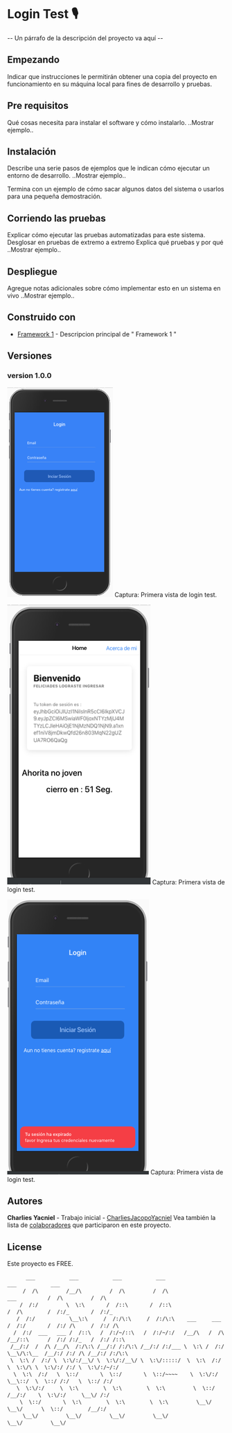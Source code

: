 # Login Test 🎙️
-- Un párrafo de la descripción del proyecto va aquí --

## Empezando
Indicar que instrucciones le permitirán obtener una copia del proyecto en funcionamiento en su máquina local para fines de desarrollo y pruebas.

## Pre requisitos
Qué cosas necesita para instalar el software y cómo instalarlo.
..Mostrar ejemplo..


## Instalación
Describe una serie pasos de ejemplos que le indican cómo ejecutar un entorno de desarrollo.
..Mostrar ejemplo..


Termina con un ejemplo de cómo sacar algunos datos del sistema o usarlos para una pequeña demostración.

## Corriendo las pruebas
Explicar cómo ejecutar las pruebas automatizadas para este sistema.
Desglosar en pruebas de extremo a extremo
Explica qué pruebas y por qué
..Mostrar ejemplo..

## Despliegue
Agregue notas adicionales sobre cómo implementar esto en un sistema en vivo
..Mostrar ejemplo..
 



## Construido con
- [Framework 1](http://github.com) - Descripcion principal de " Framework 1 "

## Versiones

### version 1.0.0
![Login test Image](https://github.com/CharliesJacopoYacniel/loginTest/blob/master/src/capturesImage/loginTest1.png) Captura: Primera vista de login test.

![Login test Image](https://github.com/CharliesJacopoYacniel/loginTest/blob/master/src/capturesImage/logintestToken.png) Captura: Primera vista de login test.

![Login test Image](https://github.com/CharliesJacopoYacniel/loginTest/blob/master/src/capturesImage/logintestToast.png)
Captura: Primera vista de login test.

## Autores
**Charlies Yacniel** - Trabajo inicial - [CharliesJacopoYacniel](https://www.facebook.com/CharliesYacniel)
Vea también la lista de [colaboradores](https://github.com/CharliesJacopoYacniel/APISoap/graphs/contributors) que participaron en este proyecto.

License
----
Este proyecto es FREE.
```Text
      ___           ___           ___           ___                                     ___           ___              
     /  /\         /__/\         /  /\         /  /\                      ___          /  /\         /  /\             
    /  /:/         \  \:\       /  /::\       /  /::\                    /  /\        /  /:/_       /  /:/_            
   /  /:/           \__\:\     /  /:/\:\     /  /:/\:\    ___     ___   /  /:/       /  /:/ /\     /  /:/ /\           
  /  /:/  ___   ___ /  /::\   /  /:/~/::\   /  /:/~/:/   /__/\   /  /\ /__/::\      /  /:/ /:/_   /  /:/ /::\          
 /__/:/  /  /\ /__/\  /:/\:\ /__/:/ /:/\:\ /__/:/ /:/___ \  \:\ /  /:/ \__\/\:\__  /__/:/ /:/ /\ /__/:/ /:/\:\         
 \  \:\ /  /:/ \  \:\/:/__\/ \  \:\/:/__\/ \  \:\/:::::/  \  \:\  /:/     \  \:\/\ \  \:\/:/ /:/ \  \:\/:/~/:/         
  \  \:\  /:/   \  \::/       \  \::/       \  \::/~~~~    \  \:\/:/       \__\::/  \  \::/ /:/   \  \::/ /:/          
   \  \:\/:/     \  \:\        \  \:\        \  \:\         \  \::/        /__/:/    \  \:\/:/     \__\/ /:/           
    \  \::/       \  \:\        \  \:\        \  \:\         \__\/         \__\/      \  \::/        /__/:/            
     \__\/         \__\/         \__\/         \__\/                                   \__\/         \__\/             
```